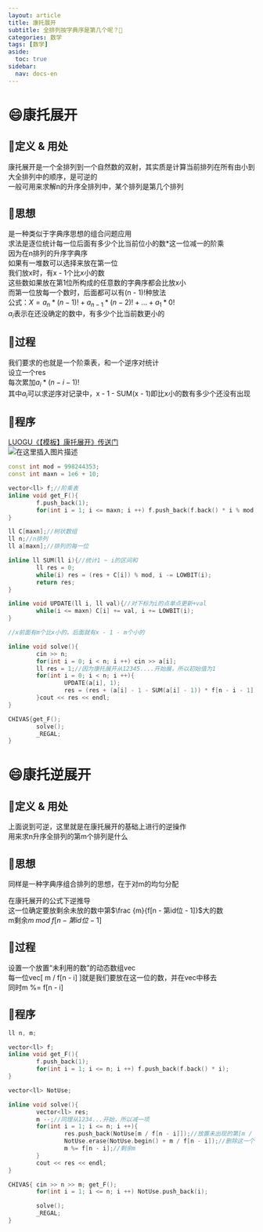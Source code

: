 ```yaml
---
layout: article
title: 康托展开
subtitle: 全排列按字典序是第几个呢？🤔
categories: 数学
tags: [数学]
aside:
  toc: true
sidebar:
  nav: docs-en
---
```


# 😄康托展开

## 📕定义 & 用处

康托展开是一个全排列到一个自然数的双射，其实质是计算当前排列在所有由小到大全排列中的顺序，是可逆的  
一般可用来求解n的升序全排列中，某个排列是第几个排列  
  
## 📕思想

是一种类似于字典序思想的组合问题应用  
求法是逐位统计每一位后面有多少个比当前位小的数*这一位减一的阶乘  
因为在n排列的升序字典序  
如果有一堆数可以选择来放在第一位  
我们放x时，有x - 1个比x小的数  
这些数如果放在第1位所构成的任意数的字典序都会比放x小  
而第一位放每一个数时，后面都可以有(n - 1)!种放法  
公式：$X = a_n * (n - 1)! + a_{n - 1} * (n - 2)! + ... + a_1 * 0!$  
$a_i$表示在还没确定的数中，有多少个比当前数更小的  
  
## 📕过程

我们要求的也就是一个阶乘表，和一个逆序对统计  
设立一个res  
每次累加$a_i * (n - i - 1)!$  
其中$a_i$可以求逆序对记录中，x - 1 - SUM(x - 1)即比x小的数有多少个还没有出现  

## 📕程序
[LUOGU《【模板】康托展开》传送门](https://www.luogu.com.cn/problem/P5367)  
![在这里插入图片描述](https://img-blog.csdnimg.cn/20210604164135332.png?x-oss-process=image/watermark,type_ZmFuZ3poZW5naGVpdGk,shadow_10,text_aHR0cHM6Ly9ibG9nLmNzZG4ubmV0L1Nub3B6WXo=,size_16,color_FFFFFF,t_70)

```cpp
const int mod = 998244353;
const int maxn = 1e6 + 10;

vector<ll> f;//阶乘表
inline void get_F(){
        f.push_back(1);
        for(int i = 1; i <= maxn; i ++) f.push_back(f.back() * i % mod);
}

ll C[maxn];//树状数组
ll n;//n排列
ll a[maxn];//排列的每一位

inline ll SUM(ll i){//统计1 ~ i的区间和
        ll res = 0;
        while(i) res = (res + C[i]) % mod, i -= LOWBIT(i);
        return res;
}

inline void UPDATE(ll i, ll val){//对下标为i的点单点更新+val
        while(i <= maxn) C[i] += val, i += LOWBIT(i);
}

//x前面有m个比x小的，后面就有x - 1 - m个小的

inline void solve(){
        cin >> n;
        for(int i = 0; i < n; i ++) cin >> a[i];
        ll res = 1;//因为康托展开从12345....开始展，所以初始值为1
        for(int i = 0; i < n; i ++){
                UPDATE(a[i], 1);
                res = (res + (a[i] - 1 - SUM(a[i] - 1)) * f[n - i - 1] % mod) % mod;//累加比a[i]小且未出现的个数*(n - i - 1)的全排列
        }cout << res << endl;
}

CHIVAS{get_F();
        solve();
        _REGAL;
}
```

# 😄康托逆展开
## 📕定义 & 用处

上面说到可逆，这里就是在康托展开的基础上进行的逆操作  
用来求n升序全排列的第m个排列是什么  

## 📕思想

同样是一种字典序组合排列的思想，在于对m的均匀分配  
  
在康托展开的公式下逆推导  
这一位确定要放剩余未放的数中第$\frac {m}{f[n - 第id位 - 1]}$大的数  
m剩余$m\;mod\; f[n - 第id位 - 1]$  
  
## 📕过程

设置一个放置“未利用的数”的动态数组vec  
每一位vec[ m / f[n - i] ]就是我们要放在这一位的数，并在vec中移去  
同时m %= f[n - i]  

## 📕程序

```cpp
ll n, m;

vector<ll> f;
inline void get_F(){
        f.push_back(1);
        for(int i = 1; i <= n; i ++) f.push_back(f.back() * i);
}

vector<ll> NotUse;

inline void solve(){
        vector<ll> res;
        m --;//同理从1234...开始，所以减一项
        for(int i = 1; i <= n; i ++){
                res.push_back(NotUse[m / f[n - i]]);//放置未出现的第[m / f[n - i]] + 1个
                NotUse.erase(NotUse.begin() + m / f[n - i]);//删除这一个
                m %= f[n - i];//剩余m
        }
        cout << res << endl;
}

CHIVAS{ cin >> n >> m; get_F();
        for(int i = 1; i <= n; i ++) NotUse.push_back(i);

        solve();
        _REGAL;
}
```
